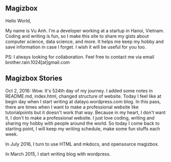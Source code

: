 ## Magizbox

Hello World,

My name is Vu Anh. I'm a developer working at a startup in Hanoi, Vietnam. Coding and writing is fun, so I make this site to share my gists about computer science, data science, and more. It helps me keep my hobby and save information in case I forget. I wish it will be useful for you too.

PS: I always looking for collaboration. Feel free to contact me via email brother.rain.1024[at]gmail.com

## Magizbox Stories 

Oct 2, 2016: Wow. It's 524th day of my journey. I added some notes in README.md, index.html, changed structure of website. Today I feel like at begin day when I start writing at datayo.wordpress.com blog. In this pass, there are times when I want to make a professional website like tutorialpoints but it doesn't work that way. Because in my heart, I don't want it, I don't to make a professional website. I just love coding, writing and sharing my hobby with people around the world. So today I come back to starting point, I will keep my writing schedule, make some fun stuffs each week.

In July 2016, I turn to use HTML and mkdocs, and opensource magizbox.

In March 2015, I start writing blog with wordpress.